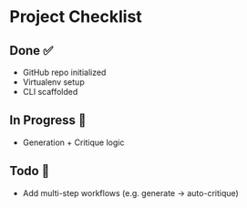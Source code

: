 # Project Checklist

## Done ✅
- GitHub repo initialized
- Virtualenv setup
- CLI scaffolded

## In Progress 🔧
- Generation + Critique logic

## Todo 🧠
- Add multi-step workflows (e.g. generate → auto-critique) 